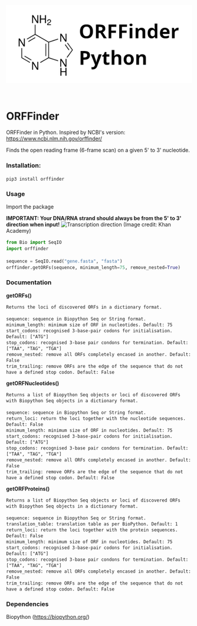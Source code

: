 <div align="center">
  <br />
  <p>
    <a href="https://github.com/Chokyotager/ORFFinder"><img src="/images/ORFFinder.png" alt="banner" /></a>
  </p>
  <br />
</div>

# ORFFinder
ORFFinder in Python. Inspired by NCBI's version: https://www.ncbi.nlm.nih.gov/orffinder/

Finds the open reading frame (6-frame scan) on a given 5' to 3' nucleotide.

### Installation:
`pip3 install orffinder`

### Usage
Import the package

**IMPORTANT: Your DNA/RNA strand should always be from the 5' to 3' direction when input!**
![Transcription direction](https://cdn.kastatic.org/ka-perseus-images/1da89713b9aa8067742244d916749e72561bb3cc.png)
(Image credit: Khan Academy)

```py
from Bio import SeqIO
import orffinder

sequence = SeqIO.read("gene.fasta", "fasta")
orffinder.getORFs(sequence, minimum_length=75, remove_nested=True)
```

### Documentation
**getORFs()**
```
Returns the loci of discovered ORFs in a dictionary format.

sequence: sequence in Biopython Seq or String format.
minimum_length: minimum size of ORF in nucleotides. Default: 75
start_codons: recognised 3-base-pair codons for initialisation. Default: ["ATG"]
stop_codons: recognised 3-base pair condons for termination. Default: ["TAA", "TAG", "TGA"]
remove_nested: remove all ORFs completely encased in another. Default: False
trim_trailing: remove ORFs are the edge of the sequence that do not have a defined stop codon. Default: False
```

**getORFNucleotides()**
```
Returns a list of Biopython Seq objects or loci of discovered ORFs with Biopython Seq objects in a dictionary format.

sequence: sequence in Biopython Seq or String format.
return_loci: return the loci together with the nucleotide sequences. Default: False
minimum_length: minimum size of ORF in nucleotides. Default: 75
start_codons: recognised 3-base-pair codons for initialisation. Default: ["ATG"]
stop_codons: recognised 3-base pair condons for termination. Default: ["TAA", "TAG", "TGA"]
remove_nested: remove all ORFs completely encased in another. Default: False
trim_trailing: remove ORFs are the edge of the sequence that do not have a defined stop codon. Default: False
```

**getORFProteins()**
```
Returns a list of Biopython Seq objects or loci of discovered ORFs with Biopython Seq objects in a dictionary format.

sequence: sequence in Biopython Seq or String format.
translation_table: translation table as per BioPython. Default: 1
return_loci: return the loci together with the protein sequences. Default: False
minimum_length: minimum size of ORF in nucleotides. Default: 75
start_codons: recognised 3-base-pair codons for initialisation. Default: ["ATG"]
stop_codons: recognised 3-base pair condons for termination. Default: ["TAA", "TAG", "TGA"]
remove_nested: remove all ORFs completely encased in another. Default: False
trim_trailing: remove ORFs are the edge of the sequence that do not have a defined stop codon. Default: False
```

### Dependencies
Biopython (https://biopython.org/)
